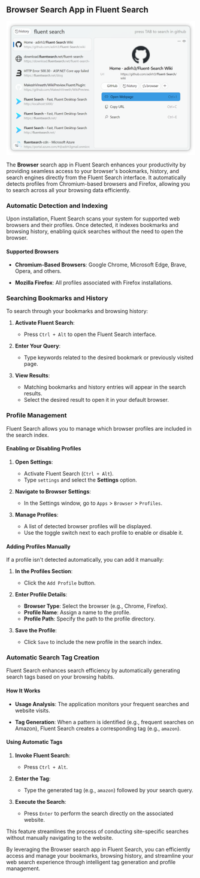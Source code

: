 ## Browser Search App in Fluent Search

<img alt="Fluent Search Window" src="/docs/images/BrowserHistoryLight.png" width="600" height="auto">

The **Browser** search app in Fluent Search enhances your productivity by providing seamless access to your browser's bookmarks, history, and search engines directly from the Fluent Search interface. It automatically detects profiles from Chromium-based browsers and Firefox, allowing you to search across all your browsing data efficiently.

### Automatic Detection and Indexing

Upon installation, Fluent Search scans your system for supported web browsers and their profiles. Once detected, it indexes bookmarks and browsing history, enabling quick searches without the need to open the browser.

#### Supported Browsers

- **Chromium-Based Browsers**: Google Chrome, Microsoft Edge, Brave, Opera, and others.

- **Mozilla Firefox**: All profiles associated with Firefox installations.

### Searching Bookmarks and History

To search through your bookmarks and browsing history:

1. **Activate Fluent Search**:
    - Press `Ctrl + Alt` to open the Fluent Search interface.

2. **Enter Your Query**:
    - Type keywords related to the desired bookmark or previously visited page.

3. **View Results**:
    - Matching bookmarks and history entries will appear in the search results.
    - Select the desired result to open it in your default browser.

### Profile Management

Fluent Search allows you to manage which browser profiles are included in the search index.

#### Enabling or Disabling Profiles

1. **Open Settings**:
    - Activate Fluent Search (`Ctrl + Alt`).
    - Type `settings` and select the **Settings** option.

2. **Navigate to Browser Settings**:
    - In the Settings window, go to `Apps` > `Browser` > `Profiles`.

3. **Manage Profiles**:
    - A list of detected browser profiles will be displayed.
    - Use the toggle switch next to each profile to enable or disable it.

#### Adding Profiles Manually

If a profile isn't detected automatically, you can add it manually:

1. **In the Profiles Section**:
    - Click the `Add Profile` button.

2. **Enter Profile Details**:
    - **Browser Type**: Select the browser (e.g., Chrome, Firefox).
    - **Profile Name**: Assign a name to the profile.
    - **Profile Path**: Specify the path to the profile directory.

3. **Save the Profile**:
    - Click `Save` to include the new profile in the search index.

### Automatic Search Tag Creation

Fluent Search enhances search efficiency by automatically generating search tags based on your browsing habits.

#### How It Works

- **Usage Analysis**: The application monitors your frequent searches and website visits.

- **Tag Generation**: When a pattern is identified (e.g., frequent searches on Amazon), Fluent Search creates a corresponding tag (e.g., `amazon`).

#### Using Automatic Tags

1. **Invoke Fluent Search**:
    - Press `Ctrl + Alt`.

2. **Enter the Tag**:
    - Type the generated tag (e.g., `amazon`) followed by your search query.

3. **Execute the Search**:
    - Press `Enter` to perform the search directly on the associated website.

This feature streamlines the process of conducting site-specific searches without manually navigating to the website.

By leveraging the Browser search app in Fluent Search, you can efficiently access and manage your bookmarks, browsing history, and streamline your web search experience through intelligent tag generation and profile management. 